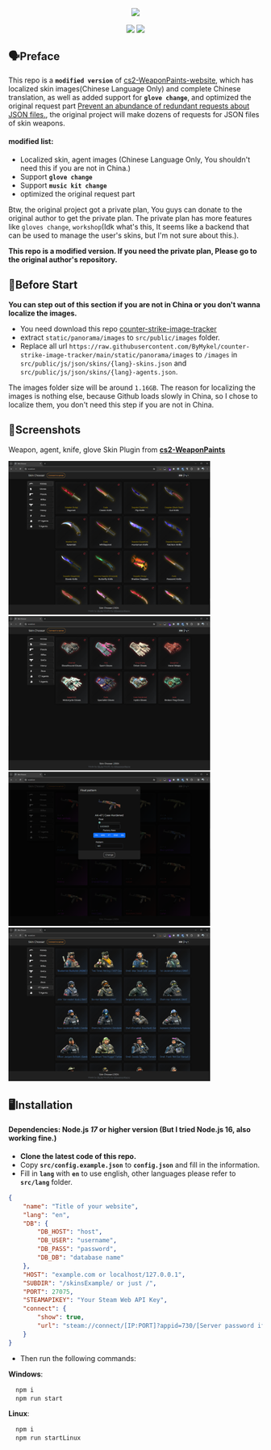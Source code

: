 <p align="center">
    <img src="https://github.com/SwaggyMacro/TgStoGifBot/raw/master/images/img_3.gif" width="256px">

</p>
<p align="center">
    <a href="README_cn.md"><img src="https://img.shields.io/badge/语言-简体中文-red"></a>
    <a href="README.md"><img src="https://img.shields.io/badge/LANG-ENGLISH-blue"></a>
</p>

## 🗣️Preface
This repo is a **`modified version`** of [cs2-WeaponPaints-website](https://github.com/L1teD/cs2-WeaponPaints-website), which has localized skin images(Chinese Language Only) and complete Chinese translation, as well as added support for **`glove change`**, and optimized the original request part [Prevent an abundance of redundant requests about JSON files.](https://github.com/L1teD/cs2-WeaponPaints-website/pull/12), the original project will make dozens of requests for JSON files of skin weapons.


#### modified list:
- Localized skin, agent images (Chinese Language Only, You shouldn't need this if you are not in China.)
- Support **`glove change`**
- Support **`music kit change`**
- optimized the original request part

Btw, the original project got a private plan, You guys can donate to the original author to get the private plan. The private plan has more features like `gloves change`, `workshop`(Idk what's this, It seems like a backend that can be used to manage the user's skins, but I'm not sure about this.).

**This repo is a modified version. If you need the private plan, Please go to the original author's repository.**

## 📝Before Start
**You can step out of this section if you are not in China or you don't wanna localize the images.**
- You need download this repo [counter-strike-image-tracker](https://github.com/ByMykel/counter-strike-image-tracker/)
- extract `static/panorama/images` to `src/public/images` folder.
- Replace all url `https://raw.githubusercontent.com/ByMykel/counter-strike-image-tracker/main/static/panorama/images` to `/images` in `src/public/js/json/skins/{lang}-skins.json` and `src/public/js/json/skins/{lang}-agents.json`.  

The images folder size will be around `1.16GB`.
The reason for localizing the images is nothing else, because Github loads slowly in China, so I chose to localize them, you don't need this step if you are not in China.

## 📸Screenshots
Weapon, agent, knife, glove Skin Plugin from **[cs2-WeaponPaints](https://github.com/Nereziel/cs2-WeaponPaints/)**

<div>
    <img src="/previews/2_1.png?raw=true" width="400">
    <img src="/previews/2_2.png?raw=true" width="400">
    <img src="/previews/2_3.png?raw=true" width="400">
    <img src="/previews/2_4.png?raw=true" width="400">
</div>


## 🖥️Installation
#### Dependencies: Node.js *17* or higher version (But I tried Node.js 16, also working fine.)

- **Clone the latest code of this repo.**
- Copy **`src/config.example.json`** to **`config.json`** and fill in the information.
- Fill in **`lang`** with **`en`** to use english, other languages please refer to **`src/lang`** folder.
```json
{
    "name": "Title of your website",
    "lang": "en", 
    "DB": {
        "DB_HOST": "host",
        "DB_USER": "username",
        "DB_PASS": "password",
        "DB_DB": "database name"
    },
    "HOST": "example.com or localhost/127.0.0.1",
    "SUBDIR": "/skinsExample/ or just /",
    "PORT": 27075,
    "STEAMAPIKEY": "Your Steam Web API Key",
    "connect": {
        "show": true,
        "url": "steam://connect/[IP:PORT]?appid=730/[Server password if needed]"
    }
}
```

- Then run the following commands:

**Windows**:
```bash
  npm i
  npm run start
```

**Linux**:
```bash
  npm i
  npm run startLinux
```
